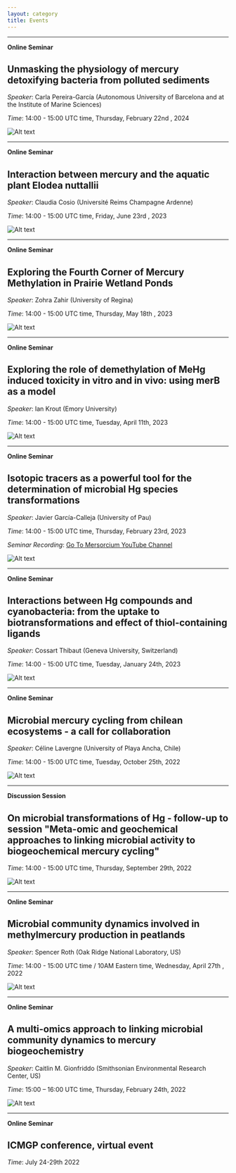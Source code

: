 ```yaml
---
layout: category
title: Events
---
```


---
**Online Seminar**

## Unmasking the physiology of mercury detoxifying bacteria from polluted sediments

*Speaker*: Carla Pereira-García (Autonomous University of Barcelona and at the Institute of Marine Sciences)

*Time*: 14:00 - 15:00 UTC time, Thursday, February 22nd , 2024

![Alt text](../posters/Seminar-20240222-Carla.jpg "Seminar-20240222-Carla")

---
**Online Seminar**

## Interaction between mercury and the aquatic plant Elodea nuttallii

*Speaker*: Claudia Cosio (Université Reims Champagne Ardenne)

*Time*: 14:00 - 15:00 UTC time, Friday, June 23rd , 2023

![Alt text](../posters/Seminar-20230623-Claudia.jpg "Seminar-20230623-Claudia")

---
**Online Seminar**

## Exploring the Fourth Corner of Mercury Methylation in Prairie Wetland Ponds

*Speaker*: Zohra Zahir (University of Regina)

*Time*: 14:00 - 15:00 UTC time, Thursday, May 18th , 2023

![Alt text](../posters/Seminar-20230518-zahir.jpg "Seminar-20230518-zahir")

---
**Online Seminar**

## Exploring the role of demethylation of MeHg induced toxicity in vitro and in vivo: using merB as a model

*Speaker*: Ian Krout (Emory University)

*Time*: 14:00 - 15:00 UTC time, Tuesday, April 11th, 2023


![Alt text](../posters/Seminar-20230411-krout.jpg "Krout-20230411")

---
**Online Seminar**

## Isotopic tracers as a powerful tool for the determination of microbial Hg species transformations

*Speaker*: Javier García-Calleja (University of Pau)

*Time*: 14:00 - 15:00 UTC time, Thursday, February 23rd, 2023

*Seminar Recording*: [Go To Mersorcium YouTube Channel](https://youtu.be/16cejGujTSA)

![Alt text](../posters/20230223-Javier.jpg "Javier-20230223")

---
**Online Seminar**

## Interactions between Hg compounds and cyanobacteria: from the uptake to biotransformations and effect of thiol-containing ligands

*Speaker*: Cossart Thibaut (Geneva University, Switzerland)

*Time*: 14:00 - 15:00 UTC time, Tuesday, January 24th, 2023

![Alt text](../posters/20230124-CossartThibaut.jpg "CossartThibaut-20230124")


---
**Online Seminar** 

## Microbial mercury cycling from chilean ecosystems - a call for collaboration

*Speaker*: Céline Lavergne (University of Playa Ancha, Chile)

*Time*: 14:00 - 15:00 UTC time, Tuesday, October 25th, 2022

![Alt text](../posters/Seminar-20221025-Celine.jpg "Celine-20221025")

---
**Discussion Session** 

## On microbial transformations of Hg - follow-up to session "Meta-omic and geochemical approaches to linking microbial activity to biogeochemical mercury cycling"

*Time*: 14:00 - 15:00 UTC time, Thursday, September 29th, 2022

![Alt text](../posters/29092022-DiscussionSession.jpg "Discussion-20220427")

---
**Online Seminar**

## Microbial community dynamics involved in methylmercury production in peatlands

*Speaker*: Spencer Roth (Oak Ridge National Laboratory, US)

*Time*: 14:00 - 15:00 UTC time / 10AM Eastern time, Wednesday, April 27th , 2022

![Alt text](../posters/20220427-Spencer.jpg "Spencer-20220427")

---
**Online Seminar**

## A multi-omics approach to linking microbial community dynamics to mercury biogeochemistry

*Speaker*: Caitlin M. Gionfriddo (Smithsonian Environmental Research Center, US)

*Time*: 15:00 – 16:00 UTC time, Thursday, February 24th, 2022

![Alt text](../posters/20220224-Caitlin.png "Caitlin-20220224")

---
**Online Seminar**

## ICMGP conference, virtual event

*Time*: July 24-29th 2022
